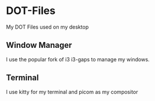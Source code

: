 # DOT-Files
My DOT Files used on my desktop

## Window Manager
I use the popular fork of i3 i3-gaps to manage my windows.

## Terminal 
I use kitty for my terminal and picom as my compositor 

